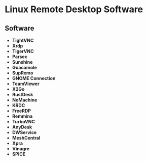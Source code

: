 # Linux Remote Desktop Software


## Software
- **TightVNC**
- **Xrdp**
- **TigerVNC**
- **Parsec**
- **Sunshine**
- **Guacamole**
- **SupRemo**
- **GNOME Connection**
- **TeamViewer**
- **X2Go**
- **RustDesk**
- **NoMachine**
- **KRDC**
- **FreeRDP**
- **Remmina**
- **TurboVNC**
- **AnyDesk**
- **DWService**
- **MeshCentral**
- **Xpra**
- **Vinagre**
- **SPICE**
